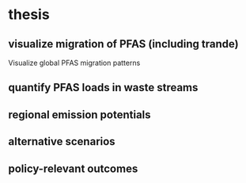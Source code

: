 # thesis
## visualize migration of PFAS (including trande)
Visualize global PFAS migration patterns
## quantify PFAS loads in waste streams
## regional emission potentials
## alternative scenarios
## policy-relevant outcomes
